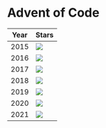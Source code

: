 # Advent of Code 

| Year | Stars |
| ---- | ----- |
| 2015 | ![](https://img.shields.io/badge/stars%20⭐-4-yellow?2015) |
| 2016 | ![](https://img.shields.io/badge/stars%20⭐-4-yellow?2016) |
| 2017 | ![](https://img.shields.io/badge/stars%20⭐-4-yellow?2017) |
| 2018 | ![](https://img.shields.io/badge/stars%20⭐-4-yellow?2018) |
| 2019 | ![](https://img.shields.io/badge/stars%20⭐-4-yellow?2019) |
| 2020 | ![](https://img.shields.io/badge/stars%20⭐-4-yellow?2020) |
| 2021 | ![](https://img.shields.io/badge/stars%20⭐-50-yellow?2021) |
